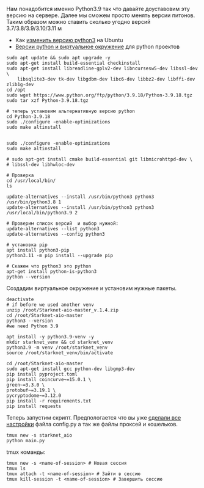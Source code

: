 Нам понадобится именно Python3.9 так что давайте доуставовим эту версию на сервере. Далее мы сможем просто менять версии питонов. Таким образом можно ставить сколько угодно версий 3.7/3.8/3.9/3.10/3.11
м
- Как [изменить версию python3](https://habr.com/ru/articles/686186/) на Ubuntu
- [Версии python и виртуальное окружение](https://firstvds.ru/technology/ustanovka-python-39-i-virtualnogo-okruzheniya-venv) для python проектов 
```
sudo apt update && sudo apt upgrade -y
sudo apt-get install build-essential checkinstall
sudo apt-get install libreadline-gplv2-dev libncursesw5-dev libssl-dev \
    libsqlite3-dev tk-dev libgdbm-dev libc6-dev libbz2-dev libffi-dev zlib1g-dev
cd /opt
sudo wget https://www.python.org/ftp/python/3.9.18/Python-3.9.18.tgz
sudo tar xzf Python-3.9.18.tgz

# теперь установим альтернативную версию python
cd Python-3.9.18
sudo ./configure -enable-optimizations
sudo make altinstall


sudo ./configure -enable-optimizations
sudo make altinstall

# sudo apt-get install cmake build-essential git libmicrohttpd-dev \
# libssl-dev libhwloc-dev

# Проверка
cd /usr/local/bin/
ls

update-alternatives --install /usr/bin/python3 python3 /usr/bin/python3.8 1
update-alternatives --install /usr/bin/python3 python3 /usr/local/bin/python3.9 2

# Проверим список версий  и выбор нужной:
update-alternatives --list python3
update-alternatives --config python3

# установка pip
apt install python3-pip
python3.11 -m pip install --upgrade pip

# Скажем что python3 это python
apt-get install python-is-python3
python --version
```

Создадим виртуальное окружение и установим нужные пакеты. 
```
deactivate
# if before we used another venv
unzip /root/Starknet-aio-master_v.1.4.zip
cd /root/Starknet-aio-master
python3 --version
#we need Python 3.9

apt install -y python3.9-venv -y
mkdir starknet_venv && cd starknet_venv
python3.9 -m venv /root/starknet_venv
source /root/starknet_venv/bin/activate

cd /root/Starknet-aio-master
sudo apt-get install gcc python-dev libgmp3-dev
pip install pyproject.toml
pip install coincurve~=15.0.1 \
green~=3.3.0 \
protobuf~=3.19.1 \
pycryptodome~=3.12.0
pip install -r requirements.txt
pip install requests
```
Теперь запустим скрипт. Предпологается что вы уже [сделали все настройки](https://teletype.in/@1liochka/mhc9OtVux0P) файла config.py а так же файлы проксей и кошельков.
```
tmux new -s starknet_aio
python main.py
```
tmux команды:
```
tmux new -s <name-of-session> # Новая сессия
tmux ls
tmux attach -t <name-of-session> # Зайти в сессию
tmux kill-session -t <name-of-session> # Завершить сессию
```

